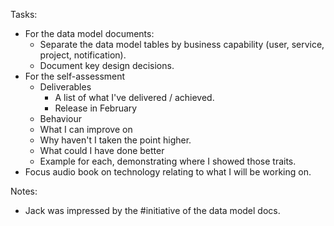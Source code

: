Tasks:
- For the data model documents:
	- Separate the data model tables by business capability (user, service, project, notification).
	- Document key design decisions.
- For the self-assessment
	- Deliverables
		- A list of what I've delivered / achieved.
		- Release in February
	- Behaviour
	- What I can improve on
	- Why haven't I taken the point higher.
	- What could I have done better
	- Example for each, demonstrating where I showed those traits.
- Focus audio book on technology relating to what I will be working on.

Notes:
- Jack was impressed by the #initiative of the data model docs.